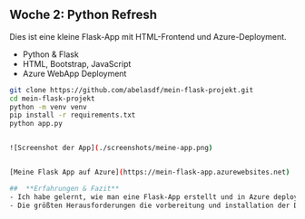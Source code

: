 ## Woche 2: Python Refresh

Dies ist eine kleine Flask-App mit HTML-Frontend und Azure-Deployment.


- Python & Flask
- HTML, Bootstrap, JavaScript
- Azure WebApp Deployment

```bash
git clone https://github.com/abelasdf/mein-flask-projekt.git
cd mein-flask-projekt
python -m venv venv
pip install -r requirements.txt
python app.py


![Screenshot der App](./screenshots/meine-app.png)


[Meine Flask App auf Azure](https://mein-flask-app.azurewebsites.net)

##  **Erfahrungen & Fazit**
- Ich habe gelernt, wie man eine Flask-App erstellt und in Azure deployt.
- Die größten Herausforderungen die vorbereitung und installation der Dependencies. 
